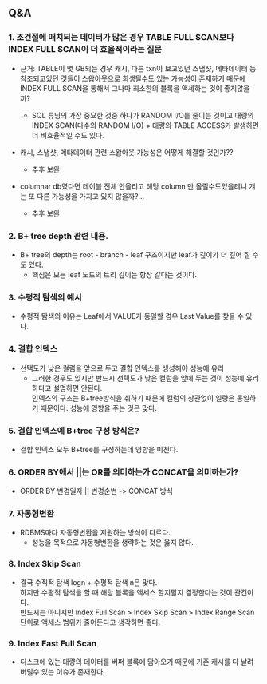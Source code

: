 
## Q&A

### 1. 조건절에 매치되는 데이터가 많은 경우 TABLE FULL SCAN보다 INDEX FULL SCAN이 더 효율적이라는 질문
- 근거: TABLE이 몇 GB되는 경우 캐시, 다른 txn이 보고있던 스냅샷, 메타데이터 등 참조되고있던 것들이 스왑아웃으로 희생될수도 있는 
        가능성이 존재하기 때문에 INDEX FULL SCAN을 통해서 그나마 최소한의 블록을 액세하는 것이 좋지않을까?
  - SQL 튜닝의 가장 중요한 것중 하나가 RANDOM I/O를 줄이는 것이고 대량의 INDEX SCAN(다수의 RANDOM I/O) + 대량의 TABLE ACCESS가 발생하면 더 비효율적일 수도 있다.

- 캐시, 스냅샷, 메타데이터 관련 스왑아웃 가능성은 어떻게 해결할 것인가??
  - 추후 보완
- columnar db였다면 테이블 전체 안올리고 해당 column 만 올릴수도있을테니 걔는 또 다른 가능성을 가지고 있지 않을까?...
  - 추후 보완

### 2. B+ tree depth 관련 내용.
- B+ tree의 depth는 root - branch - leaf 구조이지만 leaf가 깊이가 더 깊어 질 수도 있다. 
  - 핵심은 모든 leaf 노드의 트리 깊이는 항상 같다는 것이다.

### 3. 수평적 탐색의 예시
- 수평적 탐색의 이유는 Leaf에서 VALUE가 동일할 경우 Last Value를 찾을 수 있다.

### 4. 결합 인덱스
- 선택도가 낮은 컬럼을 앞으로 두고 결합 인덱스를 생성해야 성능에 유리
  - 그러한 경우도 있지만 반드시 선택도가 낮은 컬럼을 앞에 두는 것이 성능에 유리하다고 설명하면 안된다.   
    인덱스의 구조는 B+tree방식을 취하기 때문에 컬럼의 상관없이 일량은 동일하기 때문이다. 성능에 영향을 주는 것은 맞다.

### 5. 결합 인덱스에 B+tree 구성 방식은?
- 결합 인덱스 모두 B+tree를 구성하는데 영향을 미친다.

### 6. ORDER BY에서 ||는 OR를 의미하는가 CONCAT을 의미하는가?
- ORDER BY 변경일자 || 변경순번 -> CONCAT 방식

### 7. 자동형변환 
- RDBMS마다 자동형변환을 지원하는 방식이 다르다.
  - 성능을 목적으로 자동형변환을 생략하는 것은 옳지 않다.

### 8. Index Skip Scan
- 결국 수직적 탐색 logn + 수평적 탐색 n은 맞다.    
  하지만 수평적 탐색을 할 때 해당 블록을 액세스 할지말지 결정한다는 것이 관건이다.    
  반드시는 아니지만 Index Full Scan > Index Skip Scan > Index Range Scan 단위로 액세스 범위가 줄어든다고 생각하면 좋다.

### 9. Index Fast Full Scan 
- 디스크에 있는 대량의 데이터를 버퍼 블록에 담아오기 때문에 기존 캐시를 다 날려버릴수 있는 이슈가 존재한다.

